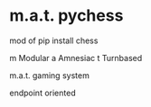 # m.a.t. pychess

mod of pip install chess

m Modular
a Amnesiac
t Turnbased

m.a.t. gaming system

endpoint oriented
